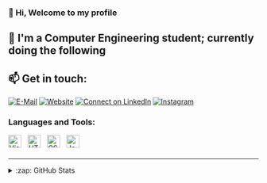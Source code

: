 <!---- 👋 Hi, I’m @muhannadsalkini
- 👀 I’m interested in ...
- 🌱 I’m currently learning ...
- 💞️ I’m looking to collaborate on ...
- 📫 How to reach me ...


muhannadsalkini/muhannadsalkini is a ✨ special ✨ repository because its `README.md` (this file) appears on your GitHub profile.
You can click the Preview link to take a look at your changes.
--->

### 👋 Hi, Welcome to my profile

 

## 🌱 I'm a Computer Engineering student; currently doing the following 
<!--- - Working with [Dynamics AL](https://github.com/topics/al-language)
- Working with [.NET](https://github.com/topics/al-language)
- Working with [Android](https://github.com/topics/al-language)
- Working with [PHP](https://github.com/topics/android)
- learing everythings 😀 -->


## 📫 Get in touch: 
[![E-Mail](https://img.shields.io/badge/--email?label=E-mail&logo=microsoft-outlook&style=social)](mailto:mohanad.salkini@gmail.com)
[![Website](https://img.shields.io/badge/--email?label=website&logo=Website&style=social)](https://muhannad.salkini.me)
[![Connect on LinkedIn](https://img.shields.io/badge/--linkedin?label=LinkedIn&logo=LinkedIn&style=social)](https://www.linkedin.com/in/muhannad-salkini-1971751a5)
[![Instagram](https://img.shields.io/badge/--email?label=Instagram&logo=Instagram&style=social)](https://www.instagram.com/muhannad.salkini)


### Languages and Tools:
<img align="left" alt="Visual Studio Code" width="26px" src="https://cdn.jsdelivr.net/gh/devicons/devicon/icons/vscode/vscode-original.svg" style="padding-right:10px;" />
<img align="left" alt="HTML5" width="26px" src="https://cdn.jsdelivr.net/gh/devicons/devicon/icons/html5/html5-original.svg" style="padding-right:10px;" />
<img align="left" alt="CSS3" width="26px" src="https://cdn.jsdelivr.net/gh/devicons/devicon/icons/css3/css3-original.svg" style="padding-right:10px;" />
<img align="left" alt="JavaScript" width="26px" src="https://cdn.jsdelivr.net/gh/devicons/devicon/icons/javascript/javascript-original.svg" style="padding-right:10px;" />
<!--<img align="left" alt="React" width="26px" src="https://cdn.jsdelivr.net/gh/devicons/devicon/icons/react/react-original.svg" style="padding-right:10px;" />-->
<!--<img align="left" alt="Node.js" width="26px" src="https://cdn.jsdelivr.net/gh/devicons/devicon/icons/nodejs/nodejs-original.svg" style="padding-right:10px;" />-->

<br />
<br />

---

<details>
  <summary>:zap: GitHub Stats</summary>

  <img align="left" alt="codeSTACKr's GitHub Stats" src="https://github-readme-stats.vercel.app/api?username=muhannadsalkini&&show_icons=true&hide_border=false&title_color=ff652f&icon_color=FFE400&bg_color=09131B&text_color=ffffff&border_color=0c1a25" />

</details>


<!--[![Website](https://img.shields.io/badge/--email?label=website&logo=&style=social)](https://muhannad.salkini.me)
[![Twitter](https://img.shields.io/badge/--email?label=Twitter&logo=&style=social)](https://twitter.com/muhannadsalkini)
[![Instagram](https://img.shields.io/badge/--email?label=Instagram&logo=&style=social)](https://www.instagram.com/muhannad.salkini)
[![LinkedIn](https://img.shields.io/badge/--email?label=LinkedIn&logo=&style=social)](https://linkedin.com/in/muhannad-salkini-1971751a5)-->


[website]: https://muhannad.salkini.me
[twitter]: https://twitter.com/muhannadsalkini
<!--[youtube]: https://youtube.com/codeSTACKr-->
[instagram]: https://www.instagram.com/muhannad.salkini
[linkedin]: https://linkedin.com/in/muhannad-salkini-1971751a5

